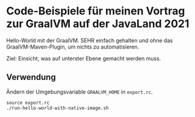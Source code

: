 # Code-Beispiele für meinen Vortrag zur GraalVM auf der JavaLand 2021

Hello-World mit der GraalVM. SEHR einfach gehalten und ohne das GraalVM-Maven-Plugin,
um nichts zu automatisieren.

Ziel: Einsicht, was auf unterster Ebene gemacht werden muss.

## Verwendung

Ändern der Umgebungsvariable ``GRAALVM_HOME`` in ``export.rc``.

```
source export.rc
./run-hello-world-with-native-image.sh
```

